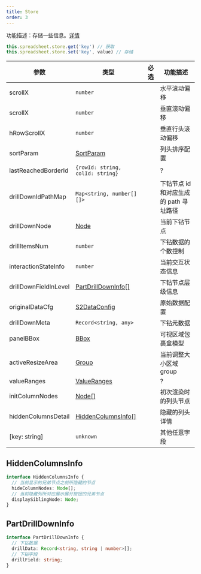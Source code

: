 ```yaml
---
title: Store
order: 3
---
```


功能描述：存储一些信息。[详情](https://github.com/antvis/S2/blob/master/packages/s2-core/src/common/store/index.ts)

```ts
this.spreadsheet.store.get('key') // 获取
this.spreadsheet.store.set('key', value) // 存储
```

| 参数 | 类型 | 必选 | 功能描述 |
| --- | --- | --- | --- |
| scrollX | `number` |  | 水平滚动偏移 |
| scrollX | `number` |   | 垂直滚动偏移 |
| hRowScrollX | `number` |   | 垂直行头滚动偏移 |
| sortParam | [SortParam](#SortParam) |   | 列头排序配置 |
| lastReachedBorderId | `{rowId: string, colId: string}` |   | ? |
| drillDownIdPathMap | `Map<string, number[][]>` |   | 下钻节点 id 和对应生成的 path 寻址路径 |
| drillDownNode | [Node](/zh/docs/api/base-class/node) |   | 当前下钻节点 |
| drillItemsNum | `number` |   | 下钻数据的个数控制 |
| interactionStateInfo | `number` |   | 当前交互状态信息 |
| drillDownFieldInLevel | [PartDrillDownInfo[]](#partdrilldowninfo) |  | 下钻节点层级信息 |
| originalDataCfg | [S2DataConfig](/zh/docs/api/general/S2DataConfig)|   | 原始数据配置 |
| drillDownMeta | `Record<string, any>` |  | 下钻元数据 |
| panelBBox | [BBox](#BBox) |   | 可视区域包裹盒模型 |
| activeResizeArea | [Group](https://g.antv.vision/zh/docs/api/group) |  | 当前调整大小区域 group |
| valueRanges | [ValueRanges](#ValueRanges) |  | ? |
| initColumnNodes | [Node[]](/zh/docs/api/base-class/node)|   | 初次渲染时的列头节点 |
| hiddenColumnsDetail | [HiddenColumnsInfo[]](#hiddencolumnsinfo) |   | 隐藏的列头详情 |
| [key: string] | `unknown` |   | 其他任意字段 |

## HiddenColumnsInfo

```ts
interface HiddenColumnsInfo {
  // 当前显示的兄弟节点之前所隐藏的节点
  hideColumnNodes: Node[];
  // 当前隐藏列所对应展示展开按钮的兄弟节点
  displaySiblingNode: Node;
}
```

## PartDrillDownInfo

```ts
interface PartDrillDownInfo {
  // 下钻数据
  drillData: Record<string, string | number>[];
  // 下钻字段
  drillField: string;
}
```
